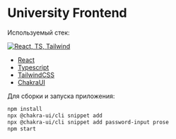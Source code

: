# University Frontend

Используемый стек:

[![React, TS, Tailwind](https://skillicons.dev/icons?i=react,ts,tailwind)](https://skillicons.dev/)
* [React](https://github.com/facebook/react)
* [Typescript](https://github.com/microsoft/TypeScript)
* [TailwindCSS](https://github.com/tailwindlabs/tailwindcss)
* [ChakraUI](https://github.com/chakra-ui/chakra-ui)

Для сборки и запуска приложения:

```bash
npm install
npx @chakra-ui/cli snippet add
npx @chakra-ui/cli snippet add password-input prose
npm start
```
